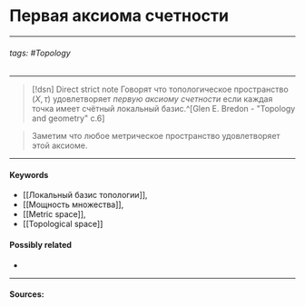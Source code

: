 # Первая аксиома счетности
***
###### tags: #Topology  
***
>[!dsn] Direct strict note
>Говорят что топологическое пространство $(X,\tau)$ удовлетворяет *первую аксиому счетности* если каждая точка имеет счётный локальный базис.^[Glen E. Bredon - "Topology and geometry" c.6]

>Заметим что любое метрическое пространство удовлетворяет этой аксиоме.
***
#### Keywords
- [[Локальный базис топологии]],
- [[Мощность множества]],
- [[Metric space]],
- [[Topological space]]
#### Possibly related
- 
***
#### Sources: